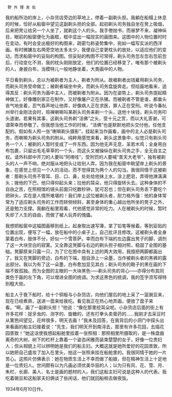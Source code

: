      野 外 理 发 处 

   我的船所泊的岸上，小杂货店旁边的草地上，停着一副剃头担。我躺在船榻上休息的时候，恰好从船窗中望见这副剃头担的全部。起初剃头司务独自坐在凳上吸烟，后来把凳让给另一个人坐了，就剃这个人的头。我手倦抛书，而昼梦不来，凝神纵目，眼前的船窗便化为画框，框中显出一幅现实的画图来。这图中的人物位置时时在变动，有时会变出极好的构图来，疏密匀称姿势集中，宛如一幅写实派的西洋画。有时微嫌左右两旁空地太多太少，我便自己变更枕头的放处，以适应他们的变动，而求船窗中的妥贴的构图。但妥贴的构图不可常得，剃头司务忽左忽右忽前忽后，行动变化不测，我的枕头刚刚放定，他们的位置已经移变了。唯有那个被剃头的人，身披白布，当模特儿一般地静坐着，大类画中的人物。

   平日看到剃头，总以为被剃者为主人，剃者为附从。故被剃者出钱雇用剃头司务，而剃头司务受命做工；被剃者端坐中央，而剃头司务盘旋奔走。但绘画地看来，适得其反：剃头司务为画中主人，而被剃者为附从。因为在姿势上，剃头司务提起精神做工，好像雕刻家正在制作，又好像屠户正在杀猪。而被剃者不管是谁，都垂头丧气地坐着，忍气吞声地让他弄，好像病人正在求医，罪人正在受刑。听说今春杭州举行金刚法会时，班禅喇嘛叫某剃头司务来剃一个头，送他十块钱，剃头司务叩头道谢。若果有其事，这剃头司务剃“活佛”之头，受十元之赏，而以大礼答谢，可谓荣幸而恭敬了。但我想当他工作的时候，“活佛”也是默默地把头交付他，任他支配的。假如有人照一张“喇嘛剃头摄影”，挂起来当作画看，画中的主人必是剃头司务，而喇嘛为剃头司务的附从。纯粹用感觉来看，剃头这景象中，似觉只有剃头司务一个人；被剃的人暂时变成了一件东西。因为他无声无息，呆若木鸡；全身用白布包裹，只留出毛毛草草的一个头，而这头又被操纵在剃头司务之手，全无自主之权。请外科郎中开刀的人要叫“阿唷哇”，受刑罚的人要喊“青天大老爷”，独有被剃头的人一声不响，绝对服从地把头让给别人弄。因为我在船窗中眺望岸上剃头的景象，在感觉上但见一个人的活动，而不觉得其为两个人的勾当。我很同情于这被剃者：那剃头司务不管耳、目、口、鼻，处处给他抹上水，涂上肥皂，弄得他淋漓满头；拨他的下巴，他只得仰起头来；拉他的耳朵，他只得旋转头去。这种身体的不自由之苦，在照相馆的镜头前面只吃数秒钟，犹可忍也；但在剃头司务丢下要吃个把钟头，实在是人情所难堪的！我们岸上这位被剃头者，耐力格外强：他的身体常常为了适应剃头司务的工作而转侧倾斜，甚至身体的重心越出他所坐的凳子之外，还是勉力支撑。我躺在船里观看，代他感觉非常的吃力。人在被剃头的时候，暂时失却了人生的自由，而做了被人玩弄的傀儡。

   我想把船窗中这幅图画移到纸上。起身取出速写簿，拿了铅笔等候着。等到妥贴的位置出现，便写了一幅，放在船中的小桌子上，自己批评且修改。这被剃头者全身蒙着白布，肢体不分，好似一个雪菩萨。幸而白布下端的左边露出凳子的脚，调剂了这一大块空白的寂寞。又全靠这凳脚与右边的剃头担子相对照，稳固了全图的基础。凳脚原来只露一只，为了它在图中具有上述的两大效用，我擅把两脚都画出了。我又在凳脚的旁边，白布的下端，擅自添上一朵墨，当作被剃头者的黑裤的露出部分。我以为有了这一朵墨，白布愈加显见其白；剃头司务的鞋子的黑在画的下端不致孤独。而为全图的主眼的一大块黑色─—剃头司务的背心─—亦得分布其同类色于画的左下角，可以增进全图的统调。为求这黑色的统调，我的签字须写得特别粗大些。

   船主人于我下船时，给十个铜板与小杂货店，向他们屋后的地上采了一篮豌豆来，现在已经煮熟，送进一盘来给我吃。看见我正在热心地弄画，便放了盘子来看。“啊，画了一副剃头担！”他说：“像在那里挖耳朵呢。小杂货店后面的街上有许多花样：捉牙虫的、测字的、旋糖的，还有打拳头卖膏药的……我刚才去采豆时从篱笆间望见，花样很多，明天去画！”我未及回答，在我背后的小洞门中探头出来看画的船主妇接着说：“先生，我们明天开到南浔去，那里有许多花园，去描花园景致！”她这话使我想起船舱里挂着一张照相：那照相里所摄取的，是一株盘曲离奇的大树，树下的栏杆上靠着一个姿态闲雅而装束楚楚的女子，好像一位贵妇人；但从相貌上可以辨明她是我们的船主妇。大概这就是她所爱好的花园景致，所以她把自己盛妆了加入在里头，拍这一张照来挂在船舱里的。我很同情于她的一片苦心。这照片仿佛表示：她在物质生活上不幸而做了船娘，但在精神生活上十足地是一位贵妇人。世间颇有以为凡画必须优美华丽的人；以为只有风、花、雪、月、朱栏、长廊、美人、名士是画的题材的人。我们这船主妇可说是这种人的代表。我吃着豌豆和这船家夫妇俩谈了些闲话，他们就回船梢去做夜饭。 

   1934年6月10日作。

